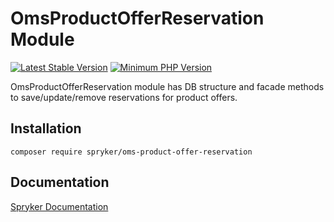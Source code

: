 # OmsProductOfferReservation Module
[![Latest Stable Version](https://poser.pugx.org/spryker/oms-product-offer-reservation/v/stable.svg)](https://packagist.org/packages/spryker/oms-product-offer-reservation)
[![Minimum PHP Version](https://img.shields.io/badge/php-%3E%3D%207.4-8892BF.svg)](https://php.net/)

OmsProductOfferReservation module has DB structure and facade methods to save/update/remove reservations for product offers.

## Installation

```
composer require spryker/oms-product-offer-reservation
```

## Documentation

[Spryker Documentation](https://docs.spryker.com)
